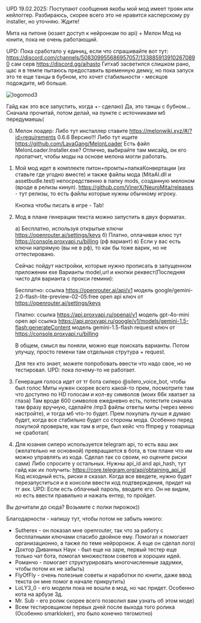 UPD 19.02.2025: Поступают сообщения якобы мой мод имеет троян или кейлоггер. Разбираюсь, скорее всего это не нравится касперскому py installer, но уточняю. Ждите!





Мита на питоне (юзает доступ к нейронкам по api) + Мелон Мод на юнити, пока не очень работающий.

UPD: Пока сработало у единиц, если что спрашивайте вот тут:
https://discord.com/channels/508309955686957057/1338859139102670890
сам серв https://discord.gg/aihasto
Гитхаб засветился слишком рано, щас я в темпе пытаюсь предоставить временную демку, но пока запуск это те еще танцы в бубном, кто хочет стабильности - месяцов подождите, мб больше.

![logomod3](https://github.com/user-attachments/assets/aea3ec44-c203-4d4a-a405-a09191188464)

Гайд как это все запустить, когда +- сделаю)
Да, это танцы с бубном...
Сначала прочитай, потом делай, на пункте с источниками мб передумаешь(

0) Мелон лоадер:
Либо тут инсталлер ставите https://melonwiki.xyz/#/?id=requirements 0.6.6 Версию!!!
Либо тут ищите https://github.com/LavaGang/MelonLoader
Есть файл MelonLoader.Installer.exe?
Отлично, выбирайте там мисайд, он его пропатчит, чтобы моды на основе мелона могли работать.

1) Мой мод идет в комплекте питон+промты+папкаКонвертации (их ставьте где угодно вместе) и также файлы мода (MitaAI.dll и assetbudle.test) непосредственно в папку mods, 
созданную мелоном (вроде в релизы кинул).
https://github.com/VinerX/NeuroMita/releases - тут релизы, то есть файлы которые нужны обычному игроку.

   Кнопка чтобы писать в игре - Tab!

2) Мод в плане генерации текста можно запустить в двух форматах.
   
   а) Бесплатно, используя открытые ключи https://openrouter.ai/settings/keys
   б) Платно, оплачивая клюс тут https://console.proxyapi.ru/billing (рф вариант)
   в) Если у вас есть ключи напрямую (вы не в рф), то как бы тоже варик, но не оттестировано.
   
   Сейчас пойдут настройки, которые нужно прописать в запущенном приложении exe
   Варианты model,url и кнопки реквест(Последняя чисто для варианта с прокси гемини):
   
   Бесплатно:
      ссылка https://openrouter.ai/api/v1 модель google/gemini-2.0-flash-lite-preview-02-05:free open api ключ от https://openrouter.ai/settings/keys
   
   Платно: 
      ссылка https://api.proxyapi.ru/openai/v1 модель gpt-4o-mini  open api
      ссылка https://api.proxyapi.ru/google/v1/models/gemini-1.5-flash:generateContent модель gemini-1.5-flash request ключ от https://console.proxyapi.ru/billing
   
   В общем, смысл вы поняли, можно еще поискать варианты. Потом улучшу, просто гемени там отдельная струтура + request.

   Для тех кто знает, можете попробовать ввести что надо свое, но не тестировал. UPD: пока почему-то не работает.

4) Генерация голоса идет от тг бота силеро @silero_voice_bot, чтобы был голос Миты нужен скорее всего какой-то прем, посмотрите там что доступно по HD голосам и кол-ву символов (моих 66к хватает за глаза)
Там вроде 600 символов ежедневно есть, потестите сначала там фразу вручную, сделайте /mp3 файлы ответы миты (через меню настройте), и тогда мб что-то будет. Прем покупать лучше я думаю будет, когда все стабильно будет со стороны мода.
Особенно перед покупкой проверьте, как там в игре, был кейс что ffmpeg у товарища не сработал(

6) Для юзания силеро используется telegram api, то есть ваш акк (желательно не основной) превращается в бота, в том плане что им можно управлять из кода. Сделал так со своим, но оцените риски сами) Либо спросите у остальных.
Нужны api_id and api_hash, тут гайд как их получить: https://core.telegram.org/api/obtaining_api_id
Код исходный есть, риски я сказал. 
Когда все введете, нужно будет перезапуститься и в консоли ввести код подтверждения, придет на тг акк.
UPD: Если есть облачный пароль, вводите его. Он не видим, но есть ввести правильно и нажать ентер, то пройдет.


Вы дочитали до сюда? Возьмите с полки пирожок))


Благодарности - напишу тут, чтобы потом не забыть никого:
- Sutherex - он показал мне openrouter, так что за работу с бесплатными ключами спасибо двойное ему. Помогал и помогает организационно, а также по теме нейроронок. А еще он сделал лого)
- Доктор Диванных Наук - был еще на заре, первый тестер еще только чат бота, помогал множеством советов и хороших идей.
- Романчо - помогает структурировать многочисленные задумки, чтобы потом их не забыть)
- FlyOfFly - очень полезные советы и наработки по юнити, даже ввод текста он мне помог в начале прикрутить)
- LoLY3_0 - его модели пока не вошли в мод, но час придет. Особенно кота на арбузе 3д. 
- Mr. Sub - его ролик скорее всего позволил вам узнать об этом моде) 
- Всем тестировщиком первых дней после выхода того ролика (Особенно smarkloker), это было конечно тягомотно) 
 


